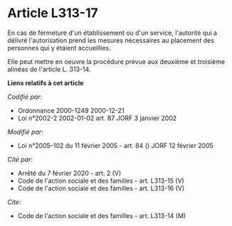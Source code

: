 # Article L313-17

En cas de fermeture d'un établissement ou d'un service, l'autorité qui a délivré l'autorisation prend les mesures nécessaires
au placement des personnes qui y étaient accueillies.

Elle peut mettre en oeuvre la procédure prévue aux deuxième et troisième alinéas de l'article L. 313-14.

**Liens relatifs à cet article**

_Codifié par_:

  - Ordonnance 2000-1249 2000-12-21
  - Loi n°2002-2 2002-01-02 art. 87 JORF 3 janvier 2002

_Modifié par_:

  - Loi n°2005-102 du 11 février 2005 - art. 84 () JORF 12 février 2005

_Cité par_:

  - Arrêté du 7 février 2020 - art. 2 (V)
  - Code de l'action sociale et des familles - art. L313-15 (V)
  - Code de l'action sociale et des familles - art. L313-16 (V)

_Cite_:

  - Code de l'action sociale et des familles - art. L313-14 (M)
